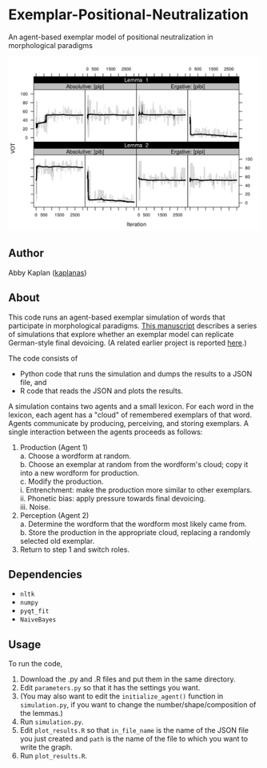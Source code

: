 # Exemplar-Positional-Neutralization
An agent-based exemplar model of positional neutralization in morphological paradigms

![Sample simulation run](https://github.com/kaplanas/Exemplar-Positional-Neutralization/blob/master/sim_illustration.png)

## Author
Abby Kaplan ([kaplanas](https://github.com/kaplanas))

## About
This code runs an agent-based exemplar simulation of words that participate in morphological paradigms.  [This manuscript](https://github.com/kaplanas/Exemplar-Positional-Neutralization/blob/master/exemplar_positional_neutralization.pdf) describes a series of simulations that explore whether an exemplar model can replicate German-style final devoicing.  (A related earlier project is reported [here](http://journals.linguisticsociety.org/proceedings/index.php/amphonology/article/view/3745).)

The code consists of

+ Python code that runs the simulation and dumps the results to a JSON file, and  
+ R code that reads the JSON and plots the results.

A simulation contains two agents and a small lexicon.  For each word in the lexicon, each agent has a "cloud" of remembered exemplars of that word.  Agents communicate by producing, perceiving, and storing exemplars.  A single interaction between the agents proceeds as follows:

1. Production (Agent 1)  
  a. Choose a wordform at random.  
  b. Choose an exemplar at random from the wordform's cloud; copy it into a new wordform for production.  
  c. Modify the production.  
    i. Entrenchment: make the production more similar to other exemplars.  
    ii. Phonetic bias: apply pressure towards final devoicing.  
    iii. Noise.  
2. Perception (Agent 2)  
  a. Determine the wordform that the wordform most likely came from.  
  b. Store the production in the appropriate cloud, replacing a randomly selected old exemplar.  
3. Return to step 1 and switch roles.

## Dependencies
+ `nltk`
+ `numpy`
+ `pyqt_fit`
+ `NaiveBayes`

## Usage
To run the code,

1. Download the .py and .R files and put them in the same directory.  
2. Edit `parameters.py` so that it has the settings you want.  
3. (You may also want to edit the `initialize_agent()` function in `simulation.py`, if you want to change the number/shape/composition of the lemmas.)  
4. Run `simulation.py`.  
5. Edit `plot_results.R` so that `in_file_name` is the name of the JSON file you just created and `path` is the name of the file to which you want to write the graph.  
6. Run `plot_results.R`.
